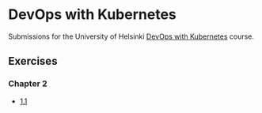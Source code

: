 # DevOps with Kubernetes

Submissions for the University of Helsinki [DevOps with Kubernetes](https://courses.mooc.fi/org/uh-cs/courses/devops-with-kubernetes) course.

## Exercises

### Chapter 2

- [1.1](https://github.com/ismomehdi/devops-with-kubernetes/tree/1.1/log-output)
